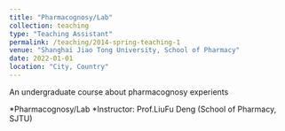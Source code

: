 ```yaml
---
title: "Pharmacognosy/Lab"
collection: teaching
type: "Teaching Assistant"
permalink: /teaching/2014-spring-teaching-1
venue: "Shanghai Jiao Tong University, School of Pharmacy"
date: 2022-01-01
location: "City, Country"
---
```

An undergraduate course about pharmacognosy experients

*Pharmacognosy/Lab
  *Instructor: Prof.LiuFu Deng (School of Pharmacy, SJTU)
